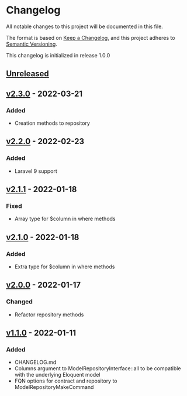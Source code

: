 # Changelog

All notable changes to this project will be documented in this file.

The format is based on [Keep a Changelog](https://keepachangelog.com/en/1.0.0/),
and this project adheres to [Semantic Versioning](https://semver.org/spec/v2.0.0.html).

This changelog is initialized in release 1.0.0

## [Unreleased]

## [v2.3.0] - 2022-03-21

### Added
* Creation methods to repository

## [v2.2.0] - 2022-02-23

### Added
* Laravel 9 support

## [v2.1.1] - 2022-01-18

### Fixed
* Array type for $column in where methods

## [v2.1.0] - 2022-01-18

### Added
* Extra type for $column in where methods

## [v2.0.0] - 2022-01-17

### Changed
* Refactor repository methods

## [v1.1.0] - 2022-01-11

### Added
* CHANGELOG.md
* Columns argument to ModelRepositoryInterface::all to be compatible with the underlying Eloquent model
* FQN options for contract and repository to ModelRepositoryMakeCommand

[Unreleased]: https://github.com/wimski/laravel-model-repositories/compare/v2.3.0...master
[v2.3.0]: https://github.com/wimski/laravel-model-repositories/compare/v2.2.0...v2.3.0
[v2.2.0]: https://github.com/wimski/laravel-model-repositories/compare/v2.1.1...v2.2.0
[v2.1.1]: https://github.com/wimski/laravel-model-repositories/compare/v2.1.0...v2.1.1
[v2.1.0]: https://github.com/wimski/laravel-model-repositories/compare/v2.0.0...v2.1.0
[v2.0.0]: https://github.com/wimski/laravel-model-repositories/compare/v1.1.0...v2.0.0
[v1.1.0]: https://github.com/wimski/laravel-model-repositories/compare/v1.0.0...v1.1.0
